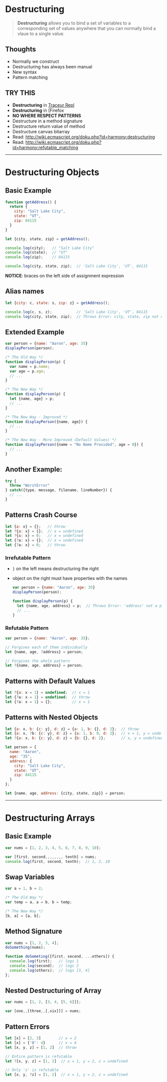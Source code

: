 # Destructuring

> **Destructuring** allows you to bind a set of variables to a corresponding set of values anywhere that you can normally bind a vlaue to a single value.

## Thoughts

* Normally we construct
* Destructuring has always been manual
* New syntax
* Pattern matching

## TRY THIS

- **Destructuring** in [Traceur Repl](https://google.github.io/traceur-compiler/demo/repl.html#)
- **Destructuring** in [Firefox
- **NO WHERE RESPECT PATTERNS**
- Destructure in a method signature
- Destructure return value of method
- Destructure canvas bitarray
- Read: <http://wiki.ecmascript.org/doku.php?id=harmony:destructuring>
- Read: <http://wiki.ecmascript.org/doku.php?id=harmony:refutable_matching>

---

# Destructuring Objects

## Basic Example

```javascript
function getAddress() {
  return {
    city: "Salt Lake City",
    state: "UT",
    zip: 84115
  }
}

let {city, state, zip} = getAddress();

console.log(city);   // "Salt Lake City"
console.log(state);  // "UT"
console.log(zip);    // 84115

console.log(city, state, zip);  // 'Salt Lake City', 'UT', 84115
```

**NOTICE**: braces on the left side of assignment expression

## Alias names

```javascript
let {city: c, state: s, zip: z} = getAddress();

console.log(c, s, z);           // 'Salt Lake City', 'UT', 84115
console.log(city, state, zip);  // Throws Error: city, state, zip not defined
```

## Extended Example

```javascript
var person = {name: "Aaron", age: 35}
displayPerson(person);

/* The Old Way */
function displayPerson(p) {
  var name = p.name;
  var age = p.age;
  // ...
}

/* The New Way */
function displayPerson(p) {
  let {name, age} = p;
  // ...
}

/* The New Way - Improved */
function displayPerson({name, age}) {
  // ...
}

/* The New Way - More Improved (Default Values) */
function displayPerson({name = "No Name Provided", age = 0}) {
  // ...
}
```

## Another Example:

```javascript
try {
  throw "WorstError"
} catch({type, message, filename, lineNumber}) {
  // ...
}
```

## Patterns Crash Course

```javascript
let {a: x} = {};   // throw
let ?{a: x} = {};  // x = undefined
let ?{a: x} = 0;   // x = undefined
let {?a: x} = {};  // x = undefined
let {?a: x} = 0;   // throw
```

### Irrefutable Pattern

* `}` on the left means destructuring the right
* object on the right must have properties with the names

    ```javascript
    var person = {name: "Aaron", age: 35}
    displayPerson(person);

    function displayPerson(p) {
      let {name, age, address} = p;  // Throws Error: 'address' not a property
      // ...
    }
    ```

### Refutable Pattern

```javascript
var person = {name: "Aaron", age: 35};

// Forgives each of them individually
let {name, age, ?address} = person;

// Forgives the whole pattern
let ?{name, age, address} = person;
```

## Patterns with Default Values

```javascript
let ?{a: x = 1} = undefined;  // x = 1
let {?a: x = 1} = undefined;  // throw
let {?a: x = 1} = {};         // x = 1
```

## Patterns with Nested Objects

```javascript
let {a: x, b: {c: y}, d: z} = {a: 1, b: {}, d: 2};  // throw
let {a: x, ?b: {c: y}, d: z} = {a: 1, b: 0, d: 2};  // x = 1, y = undefined, z = 2
let ?{a: x, b: {c: y}, d: z} = {b: {}, d: 2};       // x, y = undefined, z = 2
```

```javascript
let person = {
  name: "Aaron",
  age: "35",
  address: {
    city: "Salt Lake City",
    state: "UT",
    zip: 84115
  }
};

let {name, age, address: {city, state, zip}} = person;
```

---

# Destructuring Arrays

## Basic Example

```javascript
var nums = [1, 2, 3, 4, 5, 6, 7, 8, 9, 10];

var [first, second,,,,,,,, tenth] = nums;
console.log(first, second, tenth);  // 1, 2, 10
```

## Swap Variables

```javascript
var a = 1, b = 2;

/* The Old Way */
var temp = a, a = b, b = temp;

/* The New Way */
[b, a] = [a, b];
```

## Method Signature

```javascript
var nums = [1, 2, 3, 4];
doSomething(nums);

function doSometing([first, second, ...others]) {
  console.log(first);   // logs 1
  console.log(second);  // logs 2
  console.log(others);  // logs [3, 4]
};
```

## Nested Destructuring of Array

```javascript
var nums = [1, 2, [3, 4, [5, 6]]];

var [one,,[three,,[,six]]] = nums;
```

## Pattern Errors

```javascript
let [x] = [2, 3]        // x = 2
let [x] = {'0': 4}      // x = 4
let [x, y, z] = [1, 2]  // throw

// Entire pattern is refutable
let ?[x, y, z] = [1, 2]  // x = 1, y = 2, z = undefined

// Only 'z' is refutable
let [x, y, ?z] = [1, 2]  // x = 1, y = 2, z = undefined
```
